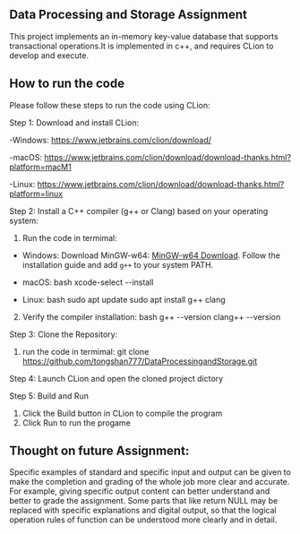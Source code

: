 ## Data Processing and Storage Assignment

This project implements an in-memory key-value database that supports transactional operations.It is implemented in c++, and requires CLion to develop and execute.

## How to run the code
Please follow these steps to run the code using CLion:

Step 1: Download and install CLion:

-Windows: https://www.jetbrains.com/clion/download/

-macOS: https://www.jetbrains.com/clion/download/download-thanks.html?platform=macM1

-Linux: https://www.jetbrains.com/clion/download/download-thanks.html?platform=linux


Step 2: Install a C++ compiler (g++ or Clang) based on your operating system:

1. Run the code in termimal:
- Windows:
  Download MinGW-w64: [MinGW-w64 Download](https://www.mingw-w64.org/).
  Follow the installation guide and add `g++` to your system PATH.
       
- macOS:
  bash
  xcode-select --install

- Linux:
  bash
  sudo apt update
  sudo apt install g++ clang

2. Verify the compiler installation:
   bash
   g++ --version
   clang++ --version
   

Step 3: Clone the Repository:

1. run the code in termimal:
git clone https://github.com/tongshan777/DataProcessingandStorage.git

Step 4: Launch CLion and open the cloned project dictory

Step 5: Build and Run

1. Click the Build button in CLion to compile the program
2. Click Run to run the progame


## Thought on future Assignment:
Specific examples of standard and specific input and output can be given to make the completion and grading of the whole job more clear and accurate. For example, giving specific output content can better understand and better to grade the assignment. Some parts that like return NULL may be replaced with specific explanations and digital output, so that the logical operation rules of function can be understood more clearly and in detail.
